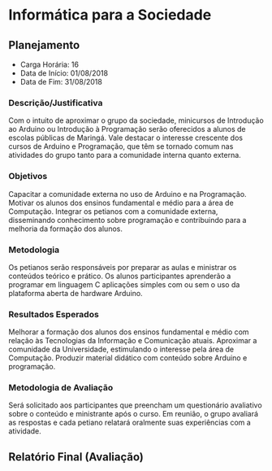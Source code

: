 Informática para a Sociedade
============================

Planejamento
------------

* Carga Horária: 16
* Data de Início: 01/08/2018
* Data de Fim: 31/08/2018

### Descrição/Justificativa
Com o intuito  de aproximar o grupo da sociedade,  minicursos de Introdução ao
Arduino ou Introdução  à Programação serão oferecidos a  alunos de escolas
públicas de Maringá. Vale destacar o interesse crescente dos cursos de Arduino
e Programação, que têm se tornado comum  nas atividades do grupo tanto para a
comunidade interna quanto externa.

### Objetivos
Capacitar a  comunidade externa no  uso de  Arduino e na  Programação. Motivar
os  alunos dos  ensinos  fundamental  e médio  para  a  área de  Computação.
Integrar os petianos  com a comunidade externa,  disseminando conhecimento sobre
programação e contribuindo para a melhoria da formação dos alunos.

### Metodologia
Os petianos serão responsáveis por preparar as aulas e ministrar os conteúdos
teórico  e  prático.  Os  alunos  participantes  aprenderão  a  programar  em
linguagem  C aplicações  simples com  ou  sem o  uso da  plataforma aberta  de
hardware Arduino.

### Resultados Esperados
Melhorar a formação dos alunos dos  ensinos fundamental e médio com relação
às Tecnologias da  Informação e Comunicação atuais.  Aproximar a comunidade
da Universidade,  estimulando o interesse  pela área de  Computação. Produzir
material didático com conteúdo sobre Arduino e programação.

### Metodologia de Avaliação
Será  solicitado aos  participantes que  preencham um  questionário avaliativo
sobre o conteúdo e ministrante após o curso. Em reunião, o grupo avaliará as
respostas e cada petiano relatará oralmente suas experiências com a atividade.

Relatório Final (Avaliação)
---------------------------
